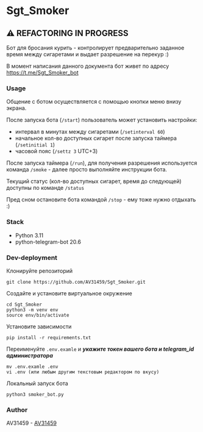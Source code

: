 # Sgt_Smoker

## ⚠ REFACTORING IN PROGRESS

Бот для бросания курить - контролирует предварительно заданное время между сигаретами и выдает разрешение на перекур :) 

В момент написания данного документа бот живет по адресу https://t.me/Sgt_Smoker_bot

### Usage

Общение с ботом осуществляется с помощью кнопки меню внизу экрана. 

После запуска бота (`/start`) пользователь может установить настройки:
- интервал в минутах между сигаретами (`/setinterval 60`)
- начальное кол-во доступных сигарет после запуска таймера (`/setinitial 1`)
- часовой пояс (`/settz 3` UTC+3)

После запуска таймера (`/run`), для получения разрешения используется команда `/smoke` - далее просто выполняйте инструкции бота.

Текущий статус (кол-во доступных сигарет, время до следующей) доступны по команде `/status`

Пред сном остановите бота командой `/stop` - ему тоже нужно отдыхать :)

### Stack

- Python 3.11
- python-telegram-bot 20.6

### Dev-deployment

Клонируйте репозиторий
```
git clone https://github.com/AV31459/Sgt_Smoker.git
```
Создайте и установите виртуальное окружение
```
cd Sgt_Smoker
python3 -m venv env
source env/bin/activate
```
Установите зависимости
```
pip install -r requirements.txt
```
Переименуйте `.env.examle` и ***укажите токен вашего бота и telegram_id администратора***
```
mv .env.examle .env
vi .env (или любым другим текстовым редактором по вкусу)
```
Локальный запуск бота
```
python3 smoker_bot.py
```

### Author

AV31459 - [AV31459](https://github.com/AV31459)  
